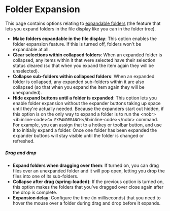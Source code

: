 # Folder Expansion

This page contains options relating to [expandable folders](/Manual/basic_concepts/expandable_folders.md) (the feature that lets you expand folders in the file display like you can in the folder tree).

- **Make folders expandable in the file display**: This option enables the folder expansion feature. If this is turned off, folders won't be expandable at all.
- **Clear selections within collapsed folders**: When an expanded folder is collapsed, any items within it that were selected have their selection status cleared (so that when you expand the item again they will be unselected).
- **Collapse sub-folders within collapsed folders**: When an expanded folder is collapsed, any expanded sub-folders within it are also collapsed (so that when you expand the item again they will be unexpanded).
- **Hide expand buttons until a folder is expanded**: This option lets you enable folder expansion without the expander buttons taking up space until they're actually needed. Because the expanders start out hidden, if this option is on the only way to expand a folder is to run the \<nobr\>\<ib:inline-code\>`Go EXPANDBRANCH`\</ib:inline-code\>\</nobr\> command. For example, you can assign that to a hotkey or toolbar button, and use it to initially expand a folder. Once one folder has been expanded the expander buttons will stay visible until the folder is changed or refreshed.

##### Drag and drop

- **Expand folders when dragging over them**: If turned on, you can drag files over an unexpanded folder and it will pop open, letting you drop the files into one of its sub-folders.
- **Collapse after drag (spring-loaded)**: If the previous option is turned on, this option makes the folders that you've dragged over close again after the drop is complete.
- **Expansion delay**: Configure the time (in milliseconds) that you need to hover the mouse over a folder during drag and drop before it expands.
